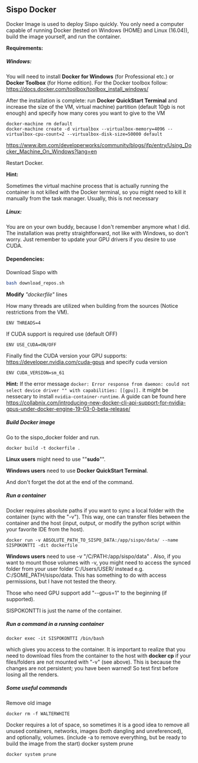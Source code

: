 ## Sispo Docker

Docker Image is used to deploy Sispo quickly. You only need a computer capable of running Docker (tested on Windows (HOME) and Linux (16.04)), build the image yourself, and run the container.

**Requirements:**

##### Windows:

You will need to install **Docker for Windows** (for Professional etc.) or **Docker Toolbox** (for Home edition). For the Docker toolbox follow: https://docs.docker.com/toolbox/toolbox_install_windows/

After the installation is complete: run **Docker QuickStart Terminal** and increase the size of the VM, virtual machine) partition (default 10gb is not enough) and specify how many cores you want to give to the VM

```
docker-machine rm default
docker-machine create -d virtualbox --virtualbox-memory=4096 --virtualbox-cpu-count=2 --virtualbox-disk-size=50000 default
```

https://www.ibm.com/developerworks/community/blogs/jfp/entry/Using_Docker_Machine_On_Windows?lang=en

Restart Docker.

**Hint:** 

Sometimes the virtual machine process that is actually running the container is not killed with the Docker terminal, so you might need to kill it manually from the task manager. Usually, this is not necessary

##### Linux:

You are on your own buddy, because I don't remember anymore what I did. The installation was pretty straightforward, not like with Windows, so don't worry. Just remember to update your GPU drivers if you desire to use CUDA.





#### Dependencies:

Download Sispo with

```bash
bash download_repos.sh
```

**Modify** *"dockerfile"* lines

How many threads are utilized when building from the sources (Notice restrictions from the VM).

 `ENV THREADS=4 `

If CUDA support is required use (default OFF)

`ENV USE_CUDA=ON/OFF`

Finally find the CUDA version your GPU supports: https://developer.nvidia.com/cuda-gpus and specify cuda version

`ENV CUDA_VERSION=sm_61`

**Hint:** If the error message `docker: Error response from daemon: could not select device driver "" with capabilities: [[gpu]].` it might be nessecary to install `nvidia-container-runtime`. A guide can be found here https://collabnix.com/introducing-new-docker-cli-api-support-for-nvidia-gpus-under-docker-engine-19-03-0-beta-release/





##### Build Docker image

Go to the sispo_docker folder  and run.  

```
docker build -t dockerfile .
```

**Linux users** might need to use ""**sudo**"". 

**Windows users** need to use **Docker QuickStart Terminal**. 

And don't forget the dot at the end of the command.

##### Run a container

Docker requires absolute paths if you want to sync a local folder with the container (sync with the "-v"). This way, one can transfer files between the container and the host (input, output, or modify the python script within your favorite IDE from the host).

```
docker run -v ABSOLUTE_PATH_TO_SISPO_DATA:/app/sispo/data/ --name SISPOKONTTI -dit dockerfile
```

**Windows users** need to use -v "/C/PATH:/app/sispo/data" . Also, if you want to mount those volumes with -v, you might need to access the synced folder from your user folder C:/Users/USER/ instead e.g. C:/SOME_PATH/sispo/data. This has something to do with access permissions, but I have not tested the theory. 

Those who need GPU support add "--gpus=1" to the beginning (if supported). 

SISPOKONTTI is just the name of the container. 

##### Run a command in a running container

```
docker exec -it SISPOKONTTI /bin/bash
```

which gives you access to the container. It is important to realize that you need to download files from the container to the host with **docker cp** if your files/folders are not mounted with "-v" (see above). This is because the changes are not persistent; you have been warned! So test first before losing all the renders. 

##### Some useful commands

Remove old image 

```
docker rm -f WALTERWHITE
```

Docker requires a lot of space, so sometimes it is a good idea to remove all unused containers, networks, images (both dangling and unreferenced), and optionally, volumes. (include -a to remove everything, but be ready to build the image from the start)
docker system prune

```
docker system prune
```




